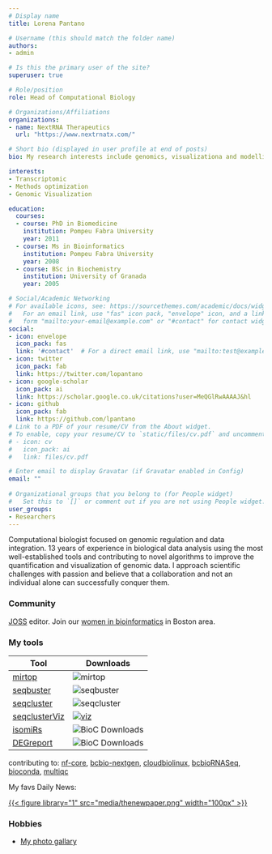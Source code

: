 ```yaml
---
# Display name
title: Lorena Pantano

# Username (this should match the folder name)
authors:
- admin

# Is this the primary user of the site?
superuser: true

# Role/position
role: Head of Computational Biology

# Organizations/Affiliations
organizations:
- name: NextRNA Therapeutics
  url: "https://www.nextrnatx.com/"

# Short bio (displayed in user profile at end of posts)
bio: My research interests include genomics, visualizationa and modelling.

interests:
- Transcriptomic
- Methods optimization
- Genomic Visualization

education:
  courses:
  - course: PhD in Biomedicine
    institution: Pompeu Fabra University
    year: 2011
  - course: Ms in Bioinformatics
    institution: Pompeu Fabra University
    year: 2008
  - course: BSc in Biochemistry
    institution: University of Granada
    year: 2005

# Social/Academic Networking
# For available icons, see: https://sourcethemes.com/academic/docs/widgets/#icons
#   For an email link, use "fas" icon pack, "envelope" icon, and a link in the
#   form "mailto:your-email@example.com" or "#contact" for contact widget.
social:
- icon: envelope
  icon_pack: fas
  link: '#contact'  # For a direct email link, use "mailto:test@example.org".
- icon: twitter
  icon_pack: fab
  link: https://twitter.com/lopantano
- icon: google-scholar
  icon_pack: ai
  link: https://scholar.google.co.uk/citations?user=MeQGlRwAAAAJ&hl
- icon: github
  icon_pack: fab
  link: https://github.com/lpantano
# Link to a PDF of your resume/CV from the About widget.
# To enable, copy your resume/CV to `static/files/cv.pdf` and uncomment the lines below.  
# - icon: cv
#   icon_pack: ai
#   link: files/cv.pdf

# Enter email to display Gravatar (if Gravatar enabled in Config)
email: ""
  
# Organizational groups that you belong to (for People widget)
#   Set this to `[]` or comment out if you are not using People widget.  
user_groups:
- Researchers
---
```


Computational biologist focused on genomic regulation and data integration. 13 years of experience in biological data analysis using the most well-established tools and contributing to novel algorithms to improve the quantification and visualization of genomic data. I approach scientific challenges with passion and believe that a collaboration and not an individual alone can successfully conquer them. 

### Community

[JOSS](https://joss.readthedocs.io/en/latest/index.html) editor. Join our [women in bioinformatics](https://www.meetup.com/boston-area-womens-bioinformatics/) in Boston area.

### My tools

| Tool           | Downloads                    |
| ------------------| ------------------------------ |
| [mirtop](https://github.com/mirtop/mirtop)            | ![mirtop](https://anaconda.org/bioconda/mirtop/badges/downloads.svg/)           |
| [seqbuster](https://github.com/lpantano/seqbuster)            | ![seqbuster](https://anaconda.org/bioconda/seqbuster/badges/downloads.svg/)           |
| [seqcluster](https://github.com/lpantano/seqcluster)   | ![seqcluster](https://anaconda.org/bioconda/seqcluster/badges/downloads.svg)           |
| [seqclusterViz](https://github.com/lpantano/seqclusterViz)   |   [![viz](https://img.shields.io/badge/f1000research-18142.1-orange.svg)](https://doi.org/10.12688/f1000research.18142.1)         |
| [isomiRs](https://bioconductor.org/packages/3.6/bioc/html/isomiRs.html)   |    ![BioC Downloads](https://bioconductor.org//shields/downloads/isomiRs.svg)       |
| [DEGreport](https://bioconductor.org/packages/3.6/bioc/html/DEGreport.html)   |    ![BioC Downloads](https://bioconductor.org//shields/downloads/DEGreport.svg)       |

contributing to: [nf-core](https://nf-co.re/), [bcbio-nextgen](https://github.com/chapmanb/bcbio-nextgen), [cloudbiolinux](https://github.com/chapmanb/cloudbiolinux), [bcbioRNASeq](https://github.com/hbc/bcbioRNASeq), [bioconda](https://github.com/bioconda/bioconda-recipes), [multiqc](https://github.com/ewels/MultiQC)

My favs Daily News:

[{{< figure library="1" src="media/thenewpaper.png" width="100px" >}}](https://thenewpaper.us16.list-manage.com/track/click?u=06f557062250e0bcfd6397dfa&id=d053f25441&e=83eacb81f7)


### Hobbies

* [My photo gallary](https://ljadventures.exposure.co)
